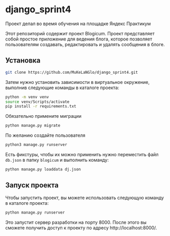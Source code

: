 # django_sprint4
Проект делал во время обучения на площадке Яндекс Практикум

Этот репозиторий содержит проект Blogicum. Проект представляет собой простое приложение для ведения блога, которое позволяет пользователям создавать, редактировать и удалять сообщения в блоге.

## Установка
```sh
git clone https://github.com/MuKeLaNGlo/django_sprint4.git
```
Затем нужно установить зависимости в виртуальное окружение, выполнив следующие команды в каталоге проекта:
```sh
python -m venv venv
source venv/Scripts/activate
pip install -r requirements.txt
```
Обязательно примените миграции
```sh
python manage.py migrate
```
По желанию создайте пользователя
```sh
python3 manage.py runserver
```

Есть фикстуры, чтобы их можно применить нужно переместить файл ```db.json``` в папку ```blogicum``` и выполнить команду:
```sh
python manage.py loaddata dj.json
```
## Запуск проекта
Чтобы запустить проект, вы можете использовать следующую команду в каталоге проекта:
```sh
python manage.py runserver
```
Это запустит сервер разработки на порту 8000. После этого вы сможете получить доступ к проекту по адресу http://localhost:8000/.
